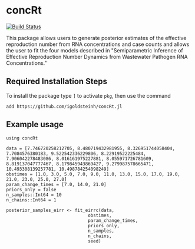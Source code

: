 # concRt

[![Build Status](https://github.com/igoldsteinh/testpackage.jl/actions/workflows/CI.yml/badge.svg?branch=main)](https://github.com/igoldsteinh/concRt.jl/actions/workflows/CI.yml?query=branch%3Amain)

This package allows users to generate posterior estimates of the effective reproduction number from RNA concentrations and case counts and allows the user to fit the four models described in "Semiparametric Inference of Effective Reproduction Number
Dynamics from Wastewater Pathogen RNA Concentrations." 

## Required Installation Steps
To install the package type `]` to activate `pkg`, then use the command 
```
add https://github.com/igoldsteinh/concRt.jl
```

## Example usage
```
using concRt

data = [7.746720258212705, 8.480719432981955, 8.326951744058404, 7.7084576380183, 9.522542336229806, 8.22919522225484, 7.906042278483086, 8.016161975227881, 8.055971726781609, 8.819137047777467, 8.179845943869427, 9.279987578665471, 10.493308139257781, 10.498784254098249]
obstimes = [1.0, 3.0, 5.0, 7.0, 9.0, 11.0, 13.0, 15.0, 17.0, 19.0, 21.0, 23.0, 25.0, 27.0]
param_change_times = [7.0, 14.0, 21.0]
priors_only = false
n_samples::Int64 = 10
n_chains::Int64 = 1

posterior_samples_eirr <- fit_eirrc(data, 
                               obstimes, 
                               param_change_times, 
                               priors_only, 
                               n_samples, 
                               n_chains, 
                               seed)
```
